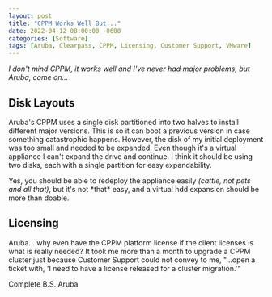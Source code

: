 ```yaml
---
layout: post
title: "CPPM Works Well But..."
date: 2022-04-12 08:00:00 -0600
categories: [Software]
tags: [Aruba, Clearpass, CPPM, Licensing, Customer Support, VMware]
---
```


*I don't mind CPPM, it works well and I've never had major problems, but Aruba, come on...*

## Disk Layouts

Aruba's CPPM uses a single disk partitioned into two halves to install different major versions. This is so it can boot a previous version in case something catastrophic happens. However, the disk of my initial deployment was too small and needed to be expanded. Even though it's a virtual appliance I can't expand the drive and continue. I think it should be using two disks, each with a single partition for easy expandability.

Yes, you should be able to redeploy the appliance easily *(cattle, not pets and all that)*, but it's not \*that\* easy, and a virtual hdd expansion should be more than doable.

## Licensing

Aruba... why even have the CPPM platform license if the client licenses is what is really needed? It took me more than a month to upgrade a CPPM cluster just because Customer Support could not convey to me, "...open a ticket with, 'I need to have a license released for a cluster migration.'" 

Complete B.S. Aruba
